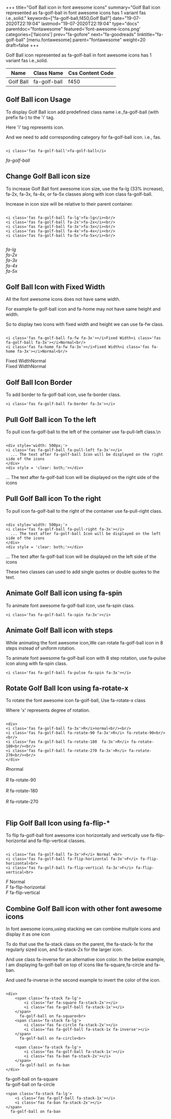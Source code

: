 +++
title="Golf Ball icon in font awesome icons"
summary="Golf Ball icon represented as fa-golf-ball in font awesome icons has 1 variant fas i.e.,solid."
keywords=["fa-golf-ball,f450,Golf Ball"]
date="19-07-2020T22:19:04"
lastmod="19-07-2020T22:19:04"
type="docs"
parentdoc="fontawesome"
featured='font-awesome-icons.png'
categories=['faicons']
prev="fa-gofore"
next="fa-goodreads"
linktitle="fa-golf-ball"
[menu.fontawesome]
parent="fontawesome"
weight=20
draft=false
+++


Golf Ball icon represented as fa-golf-ball in font awesome icons has 1 variant fas i.e.,solid.

<div class='table-responsive'><table class='table'><thead><tr><th>Name</th><th>Class Name</th><th>Css Content Code</th></tr></thead><tbody><tr><td>Golf Ball</td><td>fa-golf-ball</td><td>f450</td></tr></tbody></table></div>



## Golf Ball icon Usage

To display Golf Ball icon add predefined class name i.e.,fa-golf-ball (with prefix fa-) to the 'i' tag.

Here 'i' tag represents icon.

And we need to add corresponding category for fa-golf-ball icon. i.e., fas.


```

<i class='fas fa-golf-ball'>fa-golf-ball</i>
```

<i class='fas fa-golf-ball'>fa-golf-ball</i>




## Change Golf Ball icon size
To increase Golf Ball font awesome icon size, use the fa-lg (33% increase), fa-2x, fa-3x, fa-4x, or fa-5x classes along with icon class fa-golf-ball.

Increase in icon size will be relative to their parent container. 

```

<i class='fas fa-golf-ball fa-lg'>fa-lg</i><br/>
<i class='fas fa-golf-ball fa-2x'>fa-2x</i><br/>
<i class='fas fa-golf-ball fa-3x'>fa-3x</i><br/>
<i class='fas fa-golf-ball fa-4x'>fa-4x</i><br/>
<i class='fas fa-golf-ball fa-5x'>fa-5x</i><br/>
            
```

<i class='fas fa-golf-ball fa-lg'>fa-lg</i><br/>
<i class='fas fa-golf-ball fa-2x'>fa-2x</i><br/>
<i class='fas fa-golf-ball fa-3x'>fa-3x</i><br/>
<i class='fas fa-golf-ball fa-4x'>fa-4x</i><br/>
<i class='fas fa-golf-ball fa-5x'>fa-5x</i><br/>
            



## Golf Ball Icon with Fixed Width 

All the font awesome icons does not have same width.

For example fa-golf-ball icon and fa-home may not have same height and width.

So to display two icons with fixed width and height we can use fa-fw class.


```

<i class='fas fa-golf-ball fa-fw fa-3x'></i>Fixed Width<i class='fas fa-golf-ball fa-3x'></i>Normal<br/>
<i class='fas fa-home fa-fw fa-3x'></i>Fixed Width<i class='fas fa-home fa-3x'></i>Normal<br/>
```

<i class='fas fa-golf-ball fa-fw fa-3x'></i>Fixed Width<i class='fas fa-golf-ball fa-3x'></i>Normal<br/>
<i class='fas fa-home fa-fw fa-3x'></i>Fixed Width<i class='fas fa-home fa-3x'></i>Normal<br/>



## Golf Ball Icon Border 

To add border to fa-golf-ball icon, use fa-border class.


```
<i class='fas fa-golf-ball fa-border fa-3x'></i>

```
<i class='fas fa-golf-ball fa-border fa-3x'></i>





## Pull Golf Ball icon To the left

To pull icon fa-golf-ball to the left of the container use fa-pull-left class.\n

```

<div style='width: 500px;'>
<i class='fas fa-golf-ball fa-pull-left fa-3x'></i>
  ... The text after fa-golf-ball Icon will be displayed on the right side of the icons
</div>
<div style = 'clear: both;'></div>
```

<div style='width: 500px;'>
<i class='fas fa-golf-ball fa-pull-left fa-3x'></i>
  ... The text after fa-golf-ball Icon will be displayed on the right side of the icons
</div>
<div style = 'clear: both;'></div>




## Pull Golf Ball icon To the right
To pull icon fa-golf-ball to the right of the container use fa-pull-right class.

```

<div style='width: 500px;'>
<i class='fas fa-golf-ball fa-pull-right fa-3x'></i>
  ... The text after fa-golf-ball Icon will be displayed on the left side of the icons
</div>
<div style = 'clear: both;'></div>
```

<div style='width: 500px;'>
<i class='fas fa-golf-ball fa-pull-right fa-3x'></i>
  ... The text after fa-golf-ball Icon will be displayed on the left side of the icons
</div>
<div style = 'clear: both;'></div>

These two classes can used to add single quotes or double quotes to the text.


## Animate Golf Ball icon using fa-spin
To animate font awesome fa-golf-ball icon, use fa-spin class.

```
<i class='fas fa-golf-ball fa-spin fa-3x'></i>
```
<i class='fas fa-golf-ball fa-spin fa-3x'></i>




## Animate Golf Ball icon with steps
While animating the font awesome icon,We can rotate fa-golf-ball icon in 8 steps instead of uniform rotation.

To animate font awesome fa-golf-ball icon with 8 step rotation, use fa-pulse icon along with fa-spin class.


```
<i class='fas fa-golf-ball fa-pulse fa-spin fa-3x'></i>

```
<i class='fas fa-golf-ball fa-pulse fa-spin fa-3x'></i>





## Rotate Golf Ball Icon using fa-rotate-x
To rotate the font awesome icon fa-golf-ball, Use fa-rotate-x class

Where 'x' represents degree of rotation.


```

<div>
<i class='fas fa-golf-ball fa-3x'>R</i>normal<br/><br/>
<i class='fas fa-golf-ball fa-rotate-90 fa-3x'>R</i> fa-rotate-90<br/><br/> 
<i class='fas fa-golf-ball fa-rotate-180  fa-3x'>R</i> fa-rotate-180<br/><br/> 
<i class='fas fa-golf-ball fa-rotate-270 fa-3x'>R</i> fa-rotate-270<br/><br/>
</div>
```

<div>
<i class='fas fa-golf-ball fa-3x'>R</i>normal<br/><br/>
<i class='fas fa-golf-ball fa-rotate-90 fa-3x'>R</i> fa-rotate-90<br/><br/> 
<i class='fas fa-golf-ball fa-rotate-180  fa-3x'>R</i> fa-rotate-180<br/><br/> 
<i class='fas fa-golf-ball fa-rotate-270 fa-3x'>R</i> fa-rotate-270<br/><br/>
</div>




## Flip Golf Ball Icon using fa-flip-*
To flip fa-golf-ball font awesome icon horizontally and vertically use fa-flip-horizontal and fa-flip-vertical classes. 

```

<i class='fas fa-golf-ball fa-3x'>F</i> Normal <br>
<i class='fas fa-golf-ball fa-flip-horizontal fa-3x'>F</i> fa-flip-horizontal<br>
<i class='fas fa-golf-ball fa-flip-vertical fa-3x'>F</i> fa-flip-vertical<br>
```

<i class='fas fa-golf-ball fa-3x'>F</i> Normal <br>
<i class='fas fa-golf-ball fa-flip-horizontal fa-3x'>F</i> fa-flip-horizontal<br>
<i class='fas fa-golf-ball fa-flip-vertical fa-3x'>F</i> fa-flip-vertical<br>




## Combine Golf Ball icon with other font awesome icons
In font awesome icons,using stacking we can combine multiple icons and display it as one icon 

To do that use the fa-stack class on the parent, the fa-stack-1x for the regularly sized icon, and fa-stack-2x for the larger icon.

And use class fa-inverse for an alternative icon color. 
In the below example, I am displaying fa-golf-ball on top of icons like fa-square,fa-circle and fa-ban.

And used fa-inverse in the second example to invert the color of the icon.

```

<div>
    <span class='fa-stack fa-lg'>
        <i class='far fa-square fa-stack-2x'></i>
        <i class='fas fa-golf-ball fa-stack-1x'></i>
    </span>
      fa-golf-ball on fa-square<br>
    <span class='fa-stack fa-lg'>
        <i class='fas fa-circle fa-stack-2x'></i>
        <i class='fas fa-golf-ball fa-stack-1x fa-inverse'></i>
    </span>
      fa-golf-ball on fa-circle<br>

    <span class='fa-stack fa-lg'>
        <i class='fas fa-golf-ball fa-stack-1x'></i>
        <i class='fas fa-ban fa-stack-2x'></i>
    </span>
      fa-golf-ball on fa-ban
</div>
```

<div>
    <span class='fa-stack fa-lg'>
        <i class='far fa-square fa-stack-2x'></i>
        <i class='fas fa-golf-ball fa-stack-1x'></i>
    </span>
      fa-golf-ball on fa-square<br>
    <span class='fa-stack fa-lg'>
        <i class='fas fa-circle fa-stack-2x'></i>
        <i class='fas fa-golf-ball fa-stack-1x fa-inverse'></i>
    </span>
      fa-golf-ball on fa-circle<br>

    <span class='fa-stack fa-lg'>
        <i class='fas fa-golf-ball fa-stack-1x'></i>
        <i class='fas fa-ban fa-stack-2x'></i>
    </span>
      fa-golf-ball on fa-ban
</div>






